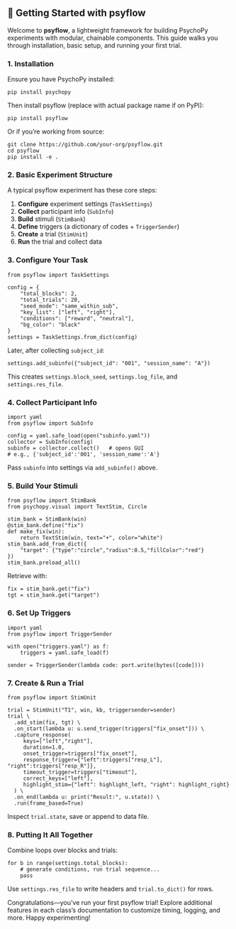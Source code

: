## 🏁 Getting Started with psyflow

Welcome to **psyflow**, a lightweight framework for building PsychoPy experiments with modular, chainable components. This guide walks you through installation, basic setup, and running your first trial.



### 1. Installation

Ensure you have PsychoPy installed:

    pip install psychopy

Then install psyflow (replace with actual package name if on PyPI):

    pip install psyflow

Or if you’re working from source:

    git clone https://github.com/your-org/psyflow.git
    cd psyflow
    pip install -e .



### 2. Basic Experiment Structure

A typical psyflow experiment has these core steps:

1. **Configure** experiment settings (`TaskSettings`)  
2. **Collect** participant info (`SubInfo`)  
3. **Build** stimuli (`StimBank`)  
4. **Define** triggers (a dictionary of codes + `TriggerSender`)
5. **Create** a trial (`StimUnit`)  
6. **Run** the trial and collect data  



### 3. Configure Your Task

    from psyflow import TaskSettings

    config = {
        "total_blocks": 2,
        "total_trials": 20,
        "seed_mode": "same_within_sub",
        "key_list": ["left", "right"],
        "conditions": ["reward", "neutral"],
        "bg_color": "black"
    }
    settings = TaskSettings.from_dict(config)

Later, after collecting `subject_id`:

    settings.add_subinfo({"subject_id": "001", "session_name": "A"})

This creates `settings.block_seed`, `settings.log_file`, and `settings.res_file`.



### 4. Collect Participant Info

    import yaml
    from psyflow import SubInfo

    config = yaml.safe_load(open("subinfo.yaml"))
    collector = SubInfo(config)
    subinfo = collector.collect()   # opens GUI
    # e.g., {'subject_id':'001', 'session_name':'A'}

Pass `subinfo` into settings via `add_subinfo()` above.



### 5. Build Your Stimuli

    from psyflow import StimBank
    from psychopy.visual import TextStim, Circle

    stim_bank = StimBank(win)
    @stim_bank.define("fix")
    def make_fix(win):
        return TextStim(win, text="+", color="white")
    stim_bank.add_from_dict({
        "target": {"type":"circle","radius":0.5,"fillColor":"red"}
    })
    stim_bank.preload_all()

Retrieve with:

    fix = stim_bank.get("fix")
    tgt = stim_bank.get("target")



### 6. Set Up Triggers

    import yaml
    from psyflow import TriggerSender

    with open("triggers.yaml") as f:
        triggers = yaml.safe_load(f)

    sender = TriggerSender(lambda code: port.write(bytes([code])))



### 7. Create & Run a Trial

    from psyflow import StimUnit

    trial = StimUnit("T1", win, kb, triggersender=sender)
    trial \
      .add_stim(fix, tgt) \
      .on_start(lambda u: u.send_trigger(triggers["fix_onset"])) \
      .capture_response(
         keys=["left","right"],
         duration=1.0,
         onset_trigger=triggers["fix_onset"],
         response_trigger={"left":triggers["resp_L"], "right":triggers["resp_R"]},
         timeout_trigger=triggers["timeout"],
         correct_keys=["left"],
         highlight_stim={"left": highlight_left, "right": highlight_right}
      ) \
      .on_end(lambda u: print("Result:", u.state)) \
      .run(frame_based=True)

Inspect `trial.state`, save or append to data file.



### 8. Putting It All Together

Combine loops over blocks and trials:

    for b in range(settings.total_blocks):
        # generate conditions, run trial sequence...
        pass

Use `settings.res_file` to write headers and `trial.to_dict()` for rows.


Congratulations—you’ve run your first psyflow trial! Explore additional features in each class’s documentation to customize timing, logging, and more. Happy experimenting!  
